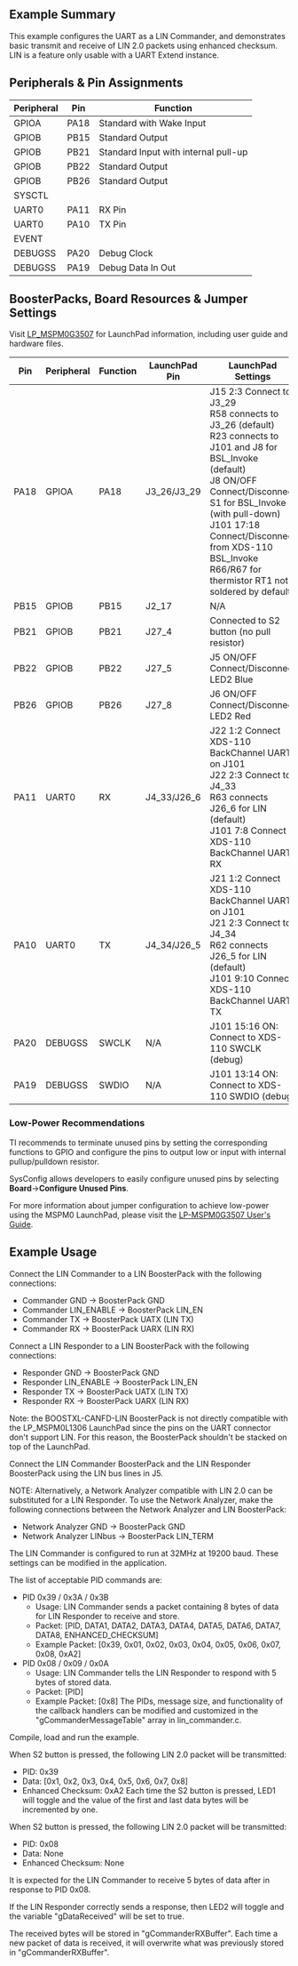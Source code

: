## Example Summary

This example configures the UART as a LIN Commander, and demonstrates basic
transmit and receive of LIN 2.0 packets using enhanced checksum.
LIN is a feature only usable with a UART Extend instance.

## Peripherals & Pin Assignments

| Peripheral | Pin | Function |
| --- | --- | --- |
| GPIOA | PA18 | Standard with Wake Input |
| GPIOB | PB15 | Standard Output |
| GPIOB | PB21 | Standard Input with internal pull-up |
| GPIOB | PB22 | Standard Output |
| GPIOB | PB26 | Standard Output |
| SYSCTL |  |  |
| UART0 | PA11 | RX Pin |
| UART0 | PA10 | TX Pin |
| EVENT |  |  |
| DEBUGSS | PA20 | Debug Clock |
| DEBUGSS | PA19 | Debug Data In Out |

## BoosterPacks, Board Resources & Jumper Settings

Visit [LP_MSPM0G3507](https://www.ti.com/tool/LP-MSPM0G3507) for LaunchPad information, including user guide and hardware files.

| Pin | Peripheral | Function | LaunchPad Pin | LaunchPad Settings |
| --- | --- | --- | --- | --- |
| PA18 | GPIOA | PA18 | J3_26/J3_29 | J15 2:3 Connect to J3_29<br>R58 connects to J3_26 (default)<br>R23 connects to J101 and J8 for BSL_Invoke (default)<br>J8 ON/OFF Connect/Disconnect S1 for BSL_Invoke (with pull-down)<br>J101 17:18 Connect/Disconnect from XDS-110 BSL_Invoke<br>R66/R67 for thermistor RT1 not soldered by default |
| PB15 | GPIOB | PB15 | J2_17 | N/A |
| PB21 | GPIOB | PB21 | J27_4 | Connected to S2 button (no pull resistor) |
| PB22 | GPIOB | PB22 | J27_5 | J5 ON/OFF Connect/Disconnect LED2 Blue |
| PB26 | GPIOB | PB26 | J27_8 | J6 ON/OFF Connect/Disconnect LED2 Red |
| PA11 | UART0 | RX | J4_33/J26_6 | J22 1:2 Connect XDS-110 BackChannel UART on J101<br>J22 2:3 Connect to J4_33<br>R63 connects J26_6 for LIN (default)<br>J101 7:8 Connect XDS-110 BackChannel UART RX |
| PA10 | UART0 | TX | J4_34/J26_5 | J21 1:2 Connect XDS-110 BackChannel UART on J101<br>J21 2:3 Connect to J4_34<br>R62 connects J26_5 for LIN (default)<br>J101 9:10 Connect XDS-110 BackChannel UART TX |
| PA20 | DEBUGSS | SWCLK | N/A | J101 15:16 ON: Connect to XDS-110 SWCLK (debug) |
| PA19 | DEBUGSS | SWDIO | N/A | J101 13:14 ON: Connect to XDS-110 SWDIO (debug) |

### Low-Power Recommendations
TI recommends to terminate unused pins by setting the corresponding functions to
GPIO and configure the pins to output low or input with internal
pullup/pulldown resistor.

SysConfig allows developers to easily configure unused pins by selecting **Board**→**Configure Unused Pins**.

For more information about jumper configuration to achieve low-power using the
MSPM0 LaunchPad, please visit the [LP-MSPM0G3507 User's Guide](https://www.ti.com/lit/slau846).

## Example Usage

Connect the LIN Commander to a LIN BoosterPack with the following connections:
- Commander GND         -> BoosterPack GND
- Commander LIN_ENABLE  -> BoosterPack LIN_EN
- Commander TX          -> BoosterPack UATX (LIN TX)
- Commander RX          -> BoosterPack UARX (LIN RX)

Connect a LIN Responder to a LIN BoosterPack with the following connections:
- Responder GND         -> BoosterPack GND
- Responder LIN_ENABLE  -> BoosterPack LIN_EN
- Responder TX          -> BoosterPack UATX (LIN TX)
- Responder RX          -> BoosterPack UARX (LIN RX)

Note: the BOOSTXL-CANFD-LIN BoosterPack is not directly compatible with the LP_MSPM0L1306 LaunchPad since the pins on the UART connector don't support LIN. For this reason, the BoosterPack shouldn't be stacked on top of the LaunchPad.

Connect the LIN Commander BoosterPack and the LIN Responder BoosterPack using the LIN bus lines in J5.

NOTE: Alternatively, a Network Analyzer compatible with LIN 2.0 can be substituted for a LIN
Responder. To use the Network Analyzer, make the following connections between
the Network Analyzer and LIN BoosterPack:
- Network Analyzer GND    -> BoosterPack GND
- Network Analyzer LINbus -> BoosterPack LIN_TERM

The LIN Commander is configured to run at 32MHz at 19200 baud. These settings
can be modified in the application.

The list of acceptable PID commands are:
  - PID 0x39 / 0x3A / 0x3B
      - Usage: LIN Commander sends a packet containing 8 bytes of data for LIN Responder to receive and store.
      - Packet: [PID, DATA1, DATA2, DATA3, DATA4, DATA5, DATA6, DATA7, DATA8, ENHANCED_CHECKSUM]
      - Example Packet: [0x39, 0x01, 0x02, 0x03, 0x04, 0x05, 0x06, 0x07, 0x08, 0xA2]
  - PID 0x08 / 0x09 / 0x0A
      - Usage: LIN Commander tells the LIN Responder to respond with 5 bytes of stored data.
      - Packet: [PID]
      - Example Packet: [0x8]
The PIDs, message size, and functionality of the callback handlers can be modified
and customized in the "gCommanderMessageTable" array in lin_commander.c.

Compile, load and run the example.

When S2 button is pressed, the following LIN 2.0 packet will be transmitted:
  - PID: 0x39
  - Data: [0x1, 0x2, 0x3, 0x4, 0x5, 0x6, 0x7, 0x8]
  - Enhanced Checksum: 0xA2
Each time the S2 button is pressed, LED1 will toggle and the value of the first and last data bytes will be incremented by one.

When S2 button is pressed, the following LIN 2.0 packet will be transmitted:
  - PID: 0x08
  - Data: None
  - Enhanced Checksum: None

It is expected for the LIN Commander to receive 5 bytes of data after in response to PID 0x08.

If the LIN Responder correctly sends a response, then LED2 will toggle and the variable "gDataReceived" will be set to true.

The received bytes will be stored in "gCommanderRXBuffer". Each time a new packet of data is received, it will overwrite what was
previously stored in "gCommanderRXBuffer".
